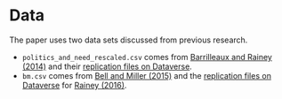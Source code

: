 
# Data

The paper uses two data sets discussed from previous research. 

- `politics_and_need_rescaled.csv` comes from [Barrilleaux and Rainey (2014)](http://www.carlislerainey.com/papers/need.pdf) and their [replication files on Dataverse](https://dataverse.unc.edu/dataset.xhtml?persistentId=doi:10.15139/S3/12130).
- `bm.csv` comes from [Bell and Miller (2015)](https://journals.sagepub.com/doi/abs/10.1177/0022002713499718) and the [replication files on Dataverse](https://dataverse.harvard.edu/dataset.xhtml?persistentId=doi:10.7910/DVN/VW7G2Q) for [Rainey (2016)](http://www.carlislerainey.com/papers/separation.pdf).
